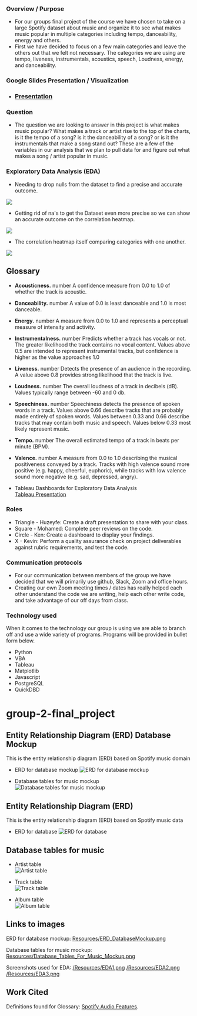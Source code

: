 ### Overview / Purpose
  - For our groups final project of the course we have chosen to take on a large Spotify dataset about music and organize it to see what makes music popular in multiple categories including tempo, danceability, energy and others. 
  - First we have decided to focus on a few main categories and leave the others out that we felt not necessary. The categories we are using are tempo, liveness, instrumentals, acoustics, speech, Loudness, energy, and danceability.

### Google Slides Presentation / Visualization 
  - ### [Presentation](https://docs.google.com/presentation/d/1yMUxBFe_IQZvvmOrX5EbOusNDbHpxKFGl23NQcmd6k4/edit?usp=sharing)


### Question 
  - The question we are looking to answer in this project is what makes music popular? What makes a track or artist rise to the top of the charts, is it the tempo of a song? is it the danceability of a song? or is it the instrumentals that make a song stand out? These are a few of the variables in our analysis that we plan to pull data for and figure out what makes a song / artist popular in music. 

### Exploratory Data Analysis (EDA)
  - Needing to drop nulls from the dataset to find a precise and accurate outcome. 
  
  ![](/Resources/EDA3.png)
  
  - Getting rid of na's to get the Dataset even more precise so we can show an accurate outcome on the correlation heatmap.
  
  ![](/Resources/EDA2.png)
  
  - The correlation heatmap itself comparing categories with one another. 
  
  ![](/Resources/EDA1.png)
  
   ## Glossary
   
  - **Acousticness.** number<float>
    A confidence measure from 0.0 to 1.0 of whether the track is acoustic.

  - **Danceability.** number<float> 
    A value of 0.0 is least danceable and 1.0 is most danceable.

  - **Energy.** number<float> 
    A measure from 0.0 to 1.0 and represents a perceptual measure of intensity and activity.

  - **Instrumentalness.** number<float> 
    Predicts whether a track has vocals or not. The greater likelihood the track contains no vocal content. Values above 0.5 are intended to represent instrumental         tracks, but confidence is higher as the value approaches 1.0

  - **Liveness.** number<float>
    Detects the presence of an audience in the recording. A value above 0.8 provides strong likelihood that the track is live.

  - **Loudness.** number<float>
    The overall loudness of a track in decibels (dB). Values typically range between -60 and 0 db.

  - **Speechiness.** number<float>
    Speechiness detects the presence of spoken words in a track. Values above 0.66 describe tracks that are probably made entirely of spoken words. Values between 0.33     and 0.66 describe tracks that may contain both music and speech. Values below  0.33 most likely represent music.

  - **Tempo.** number<float>
    The overall estimated tempo of a track in beats per minute (BPM).

  - **Valence.** number<float>
    A measure from 0.0 to 1.0 describing the musical positiveness conveyed by a track. Tracks with high valence sound more positive (e.g. happy, cheerful, euphoric),       while tracks with low valence sound more negative (e.g. sad, depressed, angry).
  
  - Tableau Dashboards for Exploratory Data Analysis<br>
  [Tableau Presentation](https://public.tableau.com/app/profile/ken.akerman/viz/SpotifyAnalysis_Group2/Story?publish=yes)
  
### Roles
  - Triangle - Huzeyfe: Create a draft presentation to share with your class.
  - Square - Mohamed: Complete peer reviews on the code. 
  - Circle - Ken: Create a dashboard to display your findings.
  - X - Kevin: Perform a quality assurance check on project deliverables against rubric requirements, and test the code. 
  
### Communication protocols
  - For our communication between members of the group we have decided that we will primarily use github, Slack, Zoom and office hours. 
  - Creating our own Zoom meeting times / dates has really helped each other understand the code we are writing, help each other write code, and take advantage of our off days from class.


### Technology used
  When it comes to the technology our group is using we are able to branch off and use a wide variety of programs. Programs will be provided in bullet form below. 
  - Python
  - VBA
  - Tableau
  - Matplotlib
  - Javascript
  - PostgreSQL
  - QuickDBD

# group-2-final_project
## Entity Relationship Diagram (ERD) Database Mockup 
This is the entity relationship diagram (ERD) based on Spotify music domain<br>
- ERD for database mockup
![ERD for database mockup](/Resources/ERD_Mockup.png)<br>

- Database tables for music mockup<br>
![Database tables for music mockup](/Resources/Database_Tables_For_Music_Mockup.png)<br>


## Entity Relationship Diagram (ERD) 
This is the entity relationship diagram (ERD) based on Spotify music data<br>
- ERD for database
![ERD for database](/Resources/ERD.png)<br>

## Database tables for music<br>
- Artist table<br>
![Artist table](/Resources/artist_table.png)<br>
 
- Track table<br>
![Track table](/Resources/track_table.png)<br>

- Album table<br>
![Album table](/Resources/album_table.png)<br>
 
## Links to images
ERD for database mockup: [Resources/ERD_DatabaseMockup.png](https://github.com/bariir/group-2-final_project/tree/isse_project_code/Resources/ERD_DatabaseMockup.png?raw=true)<br>

Database tables for music mockup: [Resources/Database_Tables_For_Music_Mockup.png](https://github.com/bariir/group-2-final_project/tree/isse_project_code/Resources/Database_Tables_For_Music_Mockup.png?raw=true)<br>

Screenshots used for EDA: [/Resources/EDA1.png](https://github.com/bariir/group-2-final_project/blob/main/Resources/EDA1.png)
[/Resources/EDA2.png](https://github.com/bariir/group-2-final_project/blob/main/Resources/EDA2.png)
[/Resources/EDA3.png](https://github.com/bariir/group-2-final_project/blob/main/Resources/EDA3.png)

## Work Cited
Definitions found for Glossary:
[Spotify Audio Features](https://developer.spotify.com/documentation/web-api/reference/#/operations/get-audio-features).
